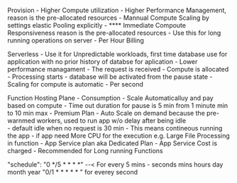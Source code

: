 Provision
	- Higher Compute utilization
	- Higher Performance Management, reason is the pre-allocated resources
	- Mannual Compute Scaling by settings elastic Pooling explicitly
	- **** Immediate Compoute Responsiveness reason is the pre-allocated resources
	- Use this for long running operations on server
	- Per Hour Billing

Serverless
	- Use it for Unpredictable workloads, first time database use for application with no prior history of databse for aplication
	- Lower performance managament
		- The request is received
		- Compute is allocated
		- Processing starts
			- database will be activated from the pause state
		- Scaling for compute is automatic
		- Per second

Function Hosting Plane
	- Consumption
		- Scale Automaticalluy and pay based on compute
		- Time out duration for pause is 5 min from 1 minute min to 10 min max
	- Premium Plan
		- Auto Scale on demand because the pre-warnmed workers, used to run app w/o delay after being idle   	
		- default idle when no request is 30 min 
		- This means contineous running the app 
		- if app need More CPU for the execution e.g. Large File Processing in function
	- App Service plan aka Dedicated Plan
		- App Service Cost is charged
		- Recommended for Long running Functions


  "schedule": "0 */5 * * * *"  --< For every 5 mins
		- seconds mins hours day month year
	"0/1 * * * * * " for everey second	
